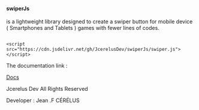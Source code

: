 #### swiperJs 
is a lightweight library designed to create
a swiper button for mobile device ( Smartphones and Tablets ) games with fewer lines of codes.


<pre><code>
&lt;script src="https://cdn.jsdelivr.net/gh/JcerelusDev/swiperJs/swiper.js"&gt;&lt;/script&gt;
</code></pre>
The documentation link :

<a href="https://github.com/JcerelusDev/swipeJs/wiki">Docs</a>



Jcerelus Dev All Rights Reserved 

Developer : Jean .F CÉRÉLUS
